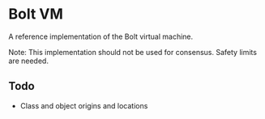 # Bolt VM

A reference implementation of the Bolt virtual machine.

Note: This implementation should not be used for consensus. Safety limits are needed.

## Todo

* Class and object origins and locations
